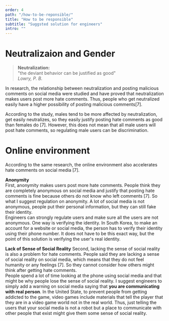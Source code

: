 ```yaml
---
order: 4
path: "/how-to-be-reponsible/"
title: "How to be responsible"
subtitle: "Suggsted solution for engineers"
intro: ""
---
```


# Neutralizaion and Gender

>**Neutralization:**<br/>
>"the deviant behavior can be justified as good"<br/>
><cite>Lowry, P. B.</cite>

In research, the relationship between neutralization and posting malicious comments on social media were studied and have proved that neutralization makes users post more hate comments. Thus, people who get neutralized easily have a higher possibility of posting malicious comments[7]. 

According to the study, males tend to be more affected by neutralization, get easily neutralizes, so they easily justify posting hate comments as good than females do [7]. However, this does not mean that all male users will post hate comments, so regulating male users can be discrimination.

# Online environment
According to the same research, the online environment also accelerates hate comments on social media [7].

**Anonymity**
<br/>
First, anonymity makes users post more hate comments. People think they are completely anonymous on social media and justify that posting hate comments is fine because others do not know who left comments [7]. So what I suggest regulation on anonymity. A lot of social media is not anonymous, people put their personal information, but they can still fake their identity.
<br/>
Engineers can strongly regulate users and make sure all the users are not anonymous. One way is verifying the identity. In South Korea, to make an account for a website or social media, the person has to verify their identity using their phone number. It does not have to be this exact way, but the point of this solution is verifying the user's real identity.

**Lack of Sense of Social Reality**
Second, lacking the sense of social reality is also a problem for hate comments. People said they are lacking a sense of social reality on social media, which means that they do not feel humanity or any feelings [7]. So they cannot consider how others might think after getting hate comments.
<br/>
 People spend a lot of time looking at the phone using social media and that might be why people lose the sense of social reality. I suggest engineers to simply add a warning on social media saying that **you are communicating with real person**. In the United State, to prevent people from getting addicted to the game, video games include materials that tell the player that they are in a video game world not in the real world. Thus, just telling the users that your social media is not a robot but a place to communicate with other people that exist might give them some sense of social reality.